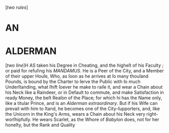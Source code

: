 [*two rules*]

# AN
# ALDERMAN

[*two line*]H AS taken his Degree in Cheating, and
 the higheſt of his Faculty ; or paid for
 refuſing his *MANDAMUS*.  He is a Peer of the
 City, and a Member of their upper Houſe,
 Who, as ſoon as he arrives at ſo many thouſand
 Pounds, is bound by the Charter to ſerve the
 Public with ſo much Underſtanding, what
 ſhift ſoever he make to raiſe it, and wear a
 Chain about his Neck like a Raindeer, or in
 Default to commute, and make Satisfaction in
 ready Money, the beſt Reaſon of the Place;
 for which hi has the Name only, like a titular
 Prince, and is an *Alderman extraordinary*.  But
 if his Wife can prevail with him to ſtand, he
 becomes one of the City-ſupporters, and, like
 the Unicorn in the King's Arms, wears a Chain
 about his Neck very right-worſhipfully.  He
 wears Scarlet, as the Whore of *Babylon* does,
 not for her honeſty, but the Rank and Quality
